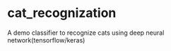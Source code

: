 # cat_recognization
A demo classifier to recognize cats using deep neural network(tensorflow/keras)
